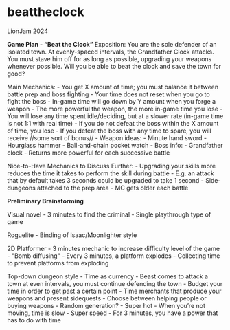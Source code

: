# beattheclock
LionJam 2024

**Game Plan - “Beat the Clock”**
  Exposition:
    You are the sole defender of an isolated town. 
    At evenly-spaced intervals, the Grandfather Clock attacks.
    You must stave him off for as long as possible, upgrading your weapons whenever possible.
    Will you be able to beat the clock and save the town for good?
  
  Main Mechanics:
    - You get X amount of time; you must balance it between battle prep and boss fighting
      - Your time does not reset when you go to fight the boss
    - In-game time will go down by Y amount when you forge a weapon
        - The more powerful the weapon, the more in-game time you lose
    - You will lose any time spent idle/deciding, but at a slower rate (in-game time is not 1:1 with real time)
    - If you do not defeat the boss within the X amount of time, you lose
    - If you defeat the boss with any time to spare, you will receive //some sort of bonus//
    - Weapon ideas:
      - Minute hand sword
      - Hourglass hammer
      - Ball-and-chain pocket watch
    - Boss info:
      - Grandfather clock
      - Returns more powerful for each successive battle

  Nice-to-Have Mechanics to Discuss Further:
    - Upgrading your skills more reduces the time it takes to perform the skill during battle
      - E.g. an attack that by default takes 3 seconds could be upgraded to take 1 second
    - Side-dungeons attached to the prep area
    - MC gets older each battle

**Preliminary Brainstorming**

  Visual novel
    - 3 minutes to find the criminal
    - Single playthrough type of game

  Roguelite
    - Binding of Isaac/Moonlighter style

  2D Platformer
    - 3 minutes mechanic to increase difficulty level of the game
    - "Bomb diffusing"
      - Every 3 minutes, a platform explodes
      - Collecting time to prevent platforms from exploding
  
  Top-down dungeon style
    - Time as currency
      - Beast comes to attack a town at even intervals, you must continue defending the town
      - Budget your time in order to get past a certain point
      - Time merchants that produce your weapons and present sidequests
          - Choose between helping people or buying weapons
      - Random generation?
    - Super hot
      - When you’re not moving, time is slow
    - Super speed
      - For 3 minutes, you have a power that has to do with time
